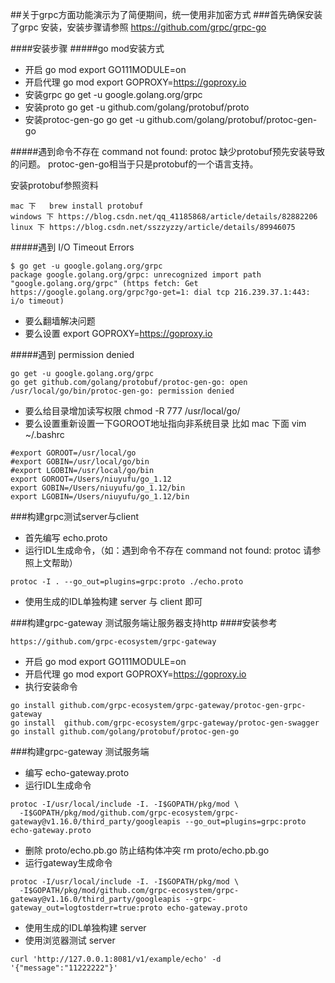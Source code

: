 ##关于grpc方面功能演示为了简便期间，统一使用非加密方式
###首先确保安装了grpc 安装，安装步骤请参照
https://github.com/grpc/grpc-go

####安装步骤
#####go mod安装方式
- 开启 go mod export GO111MODULE=on
- 开启代理 go mod export GOPROXY=https://goproxy.io
- 安装grpc go get -u google.golang.org/grpc
- 安装proto go get -u github.com/golang/protobuf/proto
- 安装protoc-gen-go go get -u github.com/golang/protobuf/protoc-gen-go

#####遇到命令不存在 command not found: protoc
缺少protobuf预先安装导致的问题。 protoc-gen-go相当于只是protobuf的一个语言支持。

安装protobuf参照资料
```
mac 下   brew install protobuf
windows 下 https://blog.csdn.net/qq_41185868/article/details/82882206
linux 下 https://blog.csdn.net/sszzyzzy/article/details/89946075
```
#####遇到 I/O Timeout Errors
```
$ go get -u google.golang.org/grpc
package google.golang.org/grpc: unrecognized import path "google.golang.org/grpc" (https fetch: Get https://google.golang.org/grpc?go-get=1: dial tcp 216.239.37.1:443: i/o timeout)
```
- 要么翻墙解决问题
- 要么设置 export GOPROXY=https://goproxy.io

#####遇到 permission denied
```
go get -u google.golang.org/grpc
go get github.com/golang/protobuf/protoc-gen-go: open /usr/local/go/bin/protoc-gen-go: permission denied
```
- 要么给目录增加读写权限 chmod -R 777 /usr/local/go/
- 要么设置重新设置一下GOROOT地址指向非系统目录 比如 mac 下面 vim ~/.bashrc
```
#export GOROOT=/usr/local/go
#export GOBIN=/usr/local/go/bin
#export LGOBIN=/usr/local/go/bin
export GOROOT=/Users/niuyufu/go_1.12
export GOBIN=/Users/niuyufu/go_1.12/bin
export LGOBIN=/Users/niuyufu/go_1.12/bin
```
###构建grpc测试server与client
- 首先编写 echo.proto
- 运行IDL生成命令，（如：遇到命令不存在 command not found: protoc 请参照上文帮助）
```
protoc -I . --go_out=plugins=grpc:proto ./echo.proto
```
- 使用生成的IDL单独构建 server 与 client 即可

###构建grpc-gateway 测试服务端让服务器支持http
####安装参考
```
https://github.com/grpc-ecosystem/grpc-gateway
```
- 开启 go mod export GO111MODULE=on
- 开启代理 go mod export GOPROXY=https://goproxy.io
- 执行安装命令
```
go install github.com/grpc-ecosystem/grpc-gateway/protoc-gen-grpc-gateway
go install  github.com/grpc-ecosystem/grpc-gateway/protoc-gen-swagger
go install github.com/golang/protobuf/protoc-gen-go
```
###构建grpc-gateway 测试服务端
- 编写 echo-gateway.proto
- 运行IDL生成命令
```
protoc -I/usr/local/include -I. -I$GOPATH/pkg/mod \ 
  -I$GOPATH/pkg/mod/github.com/grpc-ecosystem/grpc-gateway@v1.16.0/third_party/googleapis --go_out=plugins=grpc:proto echo-gateway.proto
```
- 删除 proto/echo.pb.go 防止结构体冲突 rm proto/echo.pb.go
- 运行gateway生成命令
```
protoc -I/usr/local/include -I. -I$GOPATH/pkg/mod \
  -I$GOPATH/pkg/mod/github.com/grpc-ecosystem/grpc-gateway@v1.16.0/third_party/googleapis --grpc-gateway_out=logtostderr=true:proto echo-gateway.proto
```
- 使用生成的IDL单独构建 server
- 使用浏览器测试 server
```
curl 'http://127.0.0.1:8081/v1/example/echo' -d '{"message":"11222222"}'
```
